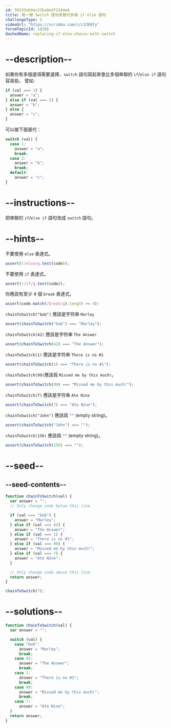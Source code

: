 ```yaml
---
id: 56533eb9ac21ba0edf2244e0
title: 用一個 Switch 語句來替代多個 if else 語句
challengeType: 1
videoUrl: "https://scrimba.com/c/c3JE8fy"
forumTopicId: 18266
dashedName: replacing-if-else-chains-with-switch
---
```


# --description--

如果你有多個選項需要選擇，`switch` 語句寫起來會比多個串聯的 `if`/`else if` 語句容易些。 譬如:

```js
if (val === 1) {
  answer = "a";
} else if (val === 2) {
  answer = "b";
} else {
  answer = "c";
}
```

可以被下面替代：

```js
switch (val) {
  case 1:
    answer = "a";
    break;
  case 2:
    answer = "b";
    break;
  default:
    answer = "c";
}
```

# --instructions--

把串聯的 `if`/`else if` 語句改成 `switch` 語句。

# --hints--

不要使用 `else` 表達式。

```js
assert(!/else/g.test(code));
```

不要使用 `if` 表達式。

```js
assert(!/if/g.test(code));
```

你應該有至少 4 個 `break` 表達式。

```js
assert(code.match(/break/g).length >= 4);
```

`chainToSwitch("bob")` 應該是字符串 `Marley`

```js
assert(chainToSwitch("bob") === "Marley");
```

`chainToSwitch(42)` 應該是字符串 `The Answer`

```js
assert(chainToSwitch(42) === "The Answer");
```

`chainToSwitch(1)` 應該是字符串 `There is no #1`

```js
assert(chainToSwitch(1) === "There is no #1");
```

`chainToSwitch(99)`應該爲 `Missed me by this much!`。

```js
assert(chainToSwitch(99) === "Missed me by this much!");
```

`chainToSwitch(7)` 應該是字符串 `Ate Nine`

```js
assert(chainToSwitch(7) === "Ate Nine");
```

`chainToSwitch("John")` 應該爲 `""` (empty string)。

```js
assert(chainToSwitch("John") === "");
```

`chainToSwitch(156)` 應該爲 `""` (empty string)。

```js
assert(chainToSwitch(156) === "");
```

# --seed--

## --seed-contents--

```js
function chainToSwitch(val) {
  var answer = "";
  // Only change code below this line

  if (val === "bob") {
    answer = "Marley";
  } else if (val === 42) {
    answer = "The Answer";
  } else if (val === 1) {
    answer = "There is no #1";
  } else if (val === 99) {
    answer = "Missed me by this much!";
  } else if (val === 7) {
    answer = "Ate Nine";
  }

  // Only change code above this line
  return answer;
}

chainToSwitch(7);
```

# --solutions--

```js
function chainToSwitch(val) {
  var answer = "";

  switch (val) {
    case "bob":
      answer = "Marley";
      break;
    case 42:
      answer = "The Answer";
      break;
    case 1:
      answer = "There is no #1";
      break;
    case 99:
      answer = "Missed me by this much!";
      break;
    case 7:
      answer = "Ate Nine";
  }
  return answer;
}
```
